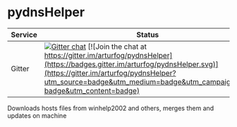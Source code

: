 # pydnsHelper
| Service | Status                                         |                                                                                 
| ------- | ---------------------------------------------- |
| Gitter | [![Gitter chat](https://badges.gitter.im/gitterHQ/gitter.png)](https://gitter.im/pydnsHelper/community) [![Join the chat at https://gitter.im/arturfog/pydnsHelper](https://badges.gitter.im/arturfog/pydnsHelper.svg)](https://gitter.im/arturfog/pydnsHelper?utm_source=badge&utm_medium=badge&utm_campaign=pr-badge&utm_content=badge) |
                                                                                                                                             
Downloads hosts files from winhelp2002 and others, merges them and updates on machine
